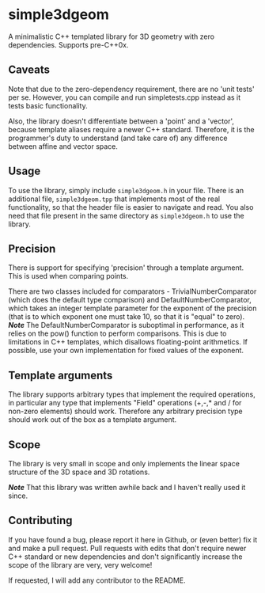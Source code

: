 simple3dgeom
============

A minimalistic C++ templated library for 3D geometry with zero dependencies. Supports pre-C++0x.

Caveats
------------
Note that due to the zero-dependency requirement, there are no 'unit tests' per se.
However, you can compile and run simpletests.cpp instead as it tests basic functionality.

Also, the library doesn't differentiate between a 'point' and a 'vector',
because template aliases require a newer C++ standard. Therefore, it is the programmer's
duty to understand (and take care of) any difference between affine and vector space.

Usage
------------
To use the library, simply include `simple3dgeom.h` in your file.
There is an additional file, `simple3dgeom.tpp` that implements most of the real functionality,
so that the header file is easier to navigate and read.
You also need that file present in the same directory as `simple3dgeom.h` to use the library.

Precision
------------
There is support for specifying 'precision' through a template argument. This is used when comparing points.

There are two classes included for comparators - TrivialNumberComparator (which does the default type comparison)
and DefaultNumberComparator, which takes an integer template parameter for the exponent of the precision
(that is to which exponent one must take 10, so that it is "equal" to zero).
***Note***
The DefaultNumberComparator is suboptimal in performance, as it relies on the pow() function to perform comparisons.
This is due to limitations in C++ templates, which disallows floating-point arithmetics.
If possible, use your own implementation for fixed values of the exponent.

Template arguments
------------
The library supports arbitrary types that implement the required operations, in particular any
type that implements "Field" operations (+,-,* and / for non-zero elements) should work.
Therefore any arbitrary precision type should work out of the box as a template argument.

Scope
------------
The library is very small in scope and only implements the linear space structure of the 3D space and 3D rotations.

***Note***
That this library was written awhile back and I haven't really used it since.

Contributing
------------
If you have found a bug, please report it here in Github, or (even better) fix it
and make a pull request.
Pull requests with edits that don't require newer C++ standard or new dependencies
and don't significantly increase the scope of the library are very, very welcome!

If requested, I will add any contributor to the README.

